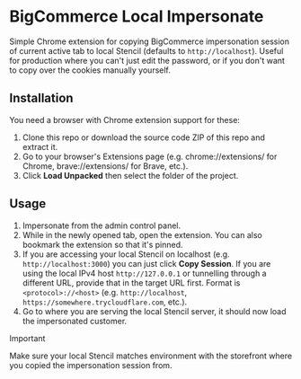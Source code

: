 # BigCommerce Local Impersonate

Simple Chrome extension for copying BigCommerce impersonation session of current active tab to local Stencil (defaults to `http://localhost`). Useful for production where you can't just edit the password, or if you don't want to copy over the cookies manually yourself.

## Installation

You need a browser with Chrome extension support for these:

1. Clone this repo or download the source code ZIP of this repo and extract it.
2. Go to your browser's Extensions page (e.g. chrome://extensions/ for Chrome, brave://extensions/ for Brave, etc.).
2. Click **Load Unpacked** then select the folder of the project.

## Usage

1. Impersonate from the admin control panel.
2. While in the newly opened tab, open the extension. You can also bookmark the extension so that it's pinned.
2. If you are accessing your local Stencil on localhost (e.g. `http://localhost:3000`) you can just click **Copy Session**. If you are using the local IPv4 host `http://127.0.0.1` or tunnelling through a different URL, provide that in the target URL first. Format is `<protocol>://<host>` (e.g. `http://localhost`, `https://somewhere.trycloudflare.com`, etc.).
3. Go to where you are serving the local Stencil server, it should now load the impersonated customer.

> [!IMPORTANT]  
> Make sure your local Stencil matches environment with the storefront where you copied the impersonation session from.
